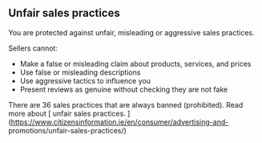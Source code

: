 ##  Unfair sales practices

You are protected against unfair, misleading or aggressive sales practices.

Sellers cannot:

  * Make a false or misleading claim about products, services, and prices 
  * Use false or misleading descriptions 
  * Use aggressive tactics to influence you 
  * Present reviews as genuine without checking they are not fake 

There are 36 sales practices that are always banned (prohibited). Read more
about [ unfair sales practices.
](https://www.citizensinformation.ie/en/consumer/advertising-and-
promotions/unfair-sales-practices/)

